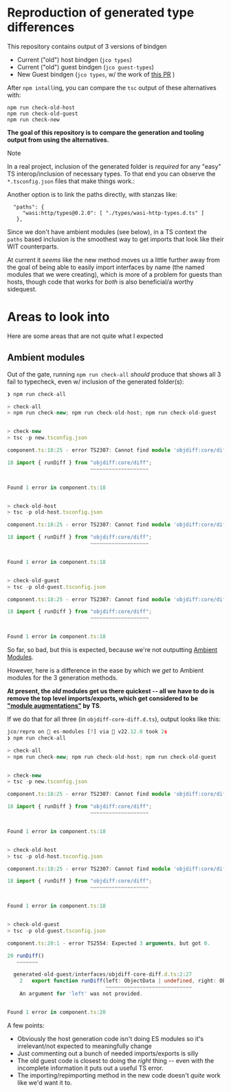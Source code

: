 # Reproduction of generated type differences

This repository contains output of 3 versions of bindgen

- Current ("old") host bindgen (`jco types`)
- Current ("old") guest bindgen (`jco guest-types`)
- New Guest bindgen (`jco types`, w/ the work of [this PR](https://github.com/bytecodealliance/jco/pull/571) )

After `npm intall`ing, you can compare the `tsc` output of these alternatives with:

```console
npm run check-old-host
npm run check-old-guest
npm run check-new
```

**The goal of this repository is to compare the generation and tooling output from using the alternatives.**

> [!NOTE]
> In a real project, inclusion of the generated folder is *required* for any "easy" TS interop/inclusion of necessary types. To that end you can observe the `*.tsconfig.json` files that make things work.:
>
> Another option is to link the paths directly, with stanzas like:
> ```
>   "paths": {
>      "wasi:http/types@0.2.0": [ "./types/wasi-http-types.d.ts" ]
>    },
> ```
>
> Since we don't have ambient modules (see below), in a TS context the `paths` based inclusion is the smoothest way to get imports that
> look like their WIT counterparts.

At current it *seems* like the new method moves us a little further away from the goal of being able to easily import
interfaces by name (the named modules that we were creating), which is more of a problem for guests than hosts, though code that works for *both* is also beneficial/a worthy sidequest.

# Areas to look into

Here are some areas that are not quite what I expected

## Ambient modules

Out of the gate, running `npm run check-all` *should* produce that shows all 3 fail to typecheck, even w/ inclusion of the generated folder(s):

```ts
❯ npm run check-all

> check-all
> npm run check-new; npm run check-old-host; npm run check-old-guest


> check-new
> tsc -p new.tsconfig.json

component.ts:18:25 - error TS2307: Cannot find module 'objdiff:core/diff' or its corresponding type declarations.

18 import { runDiff } from "objdiff:core/diff";
                           ~~~~~~~~~~~~~~~~~~~


Found 1 error in component.ts:18


> check-old-host
> tsc -p old-host.tsconfig.json

component.ts:18:25 - error TS2307: Cannot find module 'objdiff:core/diff' or its corresponding type declarations.

18 import { runDiff } from "objdiff:core/diff";
                           ~~~~~~~~~~~~~~~~~~~


Found 1 error in component.ts:18


> check-old-guest
> tsc -p old-guest.tsconfig.json

component.ts:18:25 - error TS2307: Cannot find module 'objdiff:core/diff' or its corresponding type declarations.

18 import { runDiff } from "objdiff:core/diff";
                           ~~~~~~~~~~~~~~~~~~~


Found 1 error in component.ts:18
```

So far, so bad, but this is expected, because we're not outputting [Ambient Modules][ts-ambient-modules].

However, here is a difference in the ease by which we *get* to Ambient modules for the 3 generation methods.

**At present, the *old* modules get us there quickest -- all we have to do is remove the top level imports/exports, which get considered to be ["module augmentations"](https://www.typescriptlang.org/docs/handbook/declaration-merging.html#module-augmentation) by TS**.

If we do that for all three (in `objdiff-core-diff.d.ts`), output looks like this:

```ts
jco/repro on  es-modules [?] via  v22.12.0 took 2s
❯ npm run check-all

> check-all
> npm run check-new; npm run check-old-host; npm run check-old-guest


> check-new
> tsc -p new.tsconfig.json

component.ts:18:25 - error TS2307: Cannot find module 'objdiff:core/diff' or its corresponding type declarations.

18 import { runDiff } from "objdiff:core/diff";
                           ~~~~~~~~~~~~~~~~~~~


Found 1 error in component.ts:18


> check-old-host
> tsc -p old-host.tsconfig.json

component.ts:18:25 - error TS2307: Cannot find module 'objdiff:core/diff' or its corresponding type declarations.

18 import { runDiff } from "objdiff:core/diff";
                           ~~~~~~~~~~~~~~~~~~~


Found 1 error in component.ts:18


> check-old-guest
> tsc -p old-guest.tsconfig.json

component.ts:20:1 - error TS2554: Expected 3 arguments, but got 0.

20 runDiff()
   ~~~~~~~

  generated-old-guest/interfaces/objdiff-core-diff.d.ts:2:27
    2   export function runDiff(left: ObjectData | undefined, right: ObjectData | undefined, config: DiffConfig): DiffResult;
                                ~~~~~~~~~~~~~~~~~~~~~~~~~~~~
    An argument for 'left' was not provided.


Found 1 error in component.ts:20
```

A few points:

- Obviously the host generation code isn't doing ES modules so it's irrelevant/not expected to meaningfully change
- Just commenting out a bunch of needed imports/exports is silly
- The old guest code is closest to doing the *right* thing -- even with the incomplete information it puts out a useful TS error.
- The importing/repimporting method in the new code doesn't *quite* work like we'd want it to.

[ts-ambient-modules]: https://www.typescriptlang.org/docs/handbook/modules/reference.html#ambient-modules
